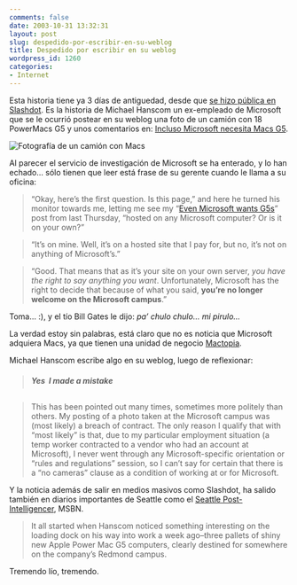 ```yaml
---
comments: false
date: 2003-10-31 13:32:31
layout: post
slug: despedido-por-escribir-en-su-weblog
title: Despedido por escribir en su weblog
wordpress_id: 1260
categories:
- Internet
---
```


Esta historia tiene ya 3 días de antiguedad, desde que [se hizo pública en Slashdot](http://slashdot.org/article.pl?sid=03/10/29/1421223). Es la historia de Michael Hanscom un ex-empleado de Microsoft que se le ocurrió postear en su weblog una foto de un camión con 18 PowerMacs G5 y unos comentarios en: [Incluso Microsoft necesita Macs G5](http://www.michaelhanscom.com/eclecticism/2003/10/even_microsoft_.html).





![Fotografía de un camión con Macs](http://www.minid.net/images/msg5s-thumb.png)





Al parecer el servicio de investigación de Microsoft se ha enterado, y lo han echado… sólo tienen que leer está frase de su gerente cuando le llama a su oficina:





> “Okay, here’s the first question. Is this page,” and here he turned his monitor towards me, letting me see my “[Even Microsoft wants G5s](http://www.michaelhanscom.com/eclecticism/2003/10/even_microsoft_.html)” post from last Thursday, “hosted on any Microsoft computer? Or is it on your own?”
> 
> 


> 
> “It’s on mine. Well, it’s on a hosted site that I pay for, but no, it’s not on anything of Microsoft’s.”
> 
> 


> 
> “Good. That means that as it’s your site on your own server, _you have the right to say anything you want_. Unfortunately, Microsoft has the right to decide that because of what you said, **you’re no longer welcome on the Microsoft campus**.”
> 
> 







Toma… :), y el tío Bill Gates le dijo: _pa’ chulo chulo… mi pirulo…_





La verdad estoy sin palabras, está claro que no es noticia que Microsoft adquiera Macs, ya que tienen una unidad de negocio [Mactopia](http://www.microsoft.com/mac/).





Michael Hanscom escribe algo en su weblog, luego de reflexionar:





> ##### Yes  I made a mistake
> 
>   


> 
> This has been pointed out many times, sometimes more politely than others. My posting of a photo taken at the Microsoft campus was (most likely) a breach of contract. The only reason I qualify that with “most likely” is that, due to my particular employment situation (a temp worker contracted to a vendor who had an account at Microsoft), I never went through any Microsoft-specific orientation or “rules and regulations” session, so I can’t say for certain that there is a “no cameras” clause as a condition of working at or for Microsoft.





Y la noticia además de salir en medios masivos como Slashdot, ha salido también en diarios importantes de Seattle como el [Seattle Post-Intelligencer](), MSBN.





> It all started when Hanscom noticed something interesting on the loading dock on his way into work a week ago–three pallets of shiny new Apple Power Mac G5 computers, clearly destined for somewhere on the company’s Redmond campus.





Tremendo lío, tremendo.




 
